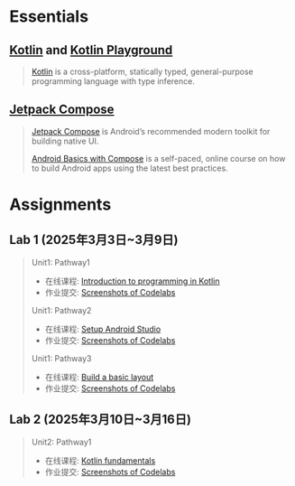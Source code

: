 # Essentials

## [Kotlin](https://kotlinlang.org/) and [Kotlin Playground](https://developer.android.google.cn/training/kotlinplayground)
> [Kotlin](https://kotlinlang.org/) is a cross-platform, statically typed, general-purpose programming language with type inference. 

## [Jetpack Compose](https://developer.android.com/develop/ui/compose)
> [Jetpack Compose](https://developer.android.com/develop/ui/compose) is Android’s recommended modern toolkit for building native UI. 
> 
> [Android Basics with Compose](https://developer.android.google.cn/courses/android-basics-compose/course) is a self-paced, online course on how to build Android apps using the latest best practices. 

# Assignments

## Lab 1 (2025年3月3日~3月9日)
> Unit1: Pathway1
> - 在线课程: [Introduction to programming in Kotlin](https://developer.android.google.cn/courses/pathways/android-basics-compose-unit-1-pathway-1)
> - 作业提交: [Screenshots of Codelabs](https://docs.qq.com/form/page/DYmVaZ2RJWGxNQUtu)
> 
> Unit1: Pathway2
> - 在线课程: [Setup Android Studio](https://developer.android.google.cn/courses/pathways/android-basics-compose-unit-1-pathway-2)
> - 作业提交: [Screenshots of Codelabs](https://docs.qq.com/form/page/DYmJtT21xZm9VS011)
> 
> Unit1: Pathway3
> - 在线课程: [Build a basic layout](https://developer.android.google.cn/courses/pathways/android-basics-compose-unit-1-pathway-3)
> - 作业提交: [Screenshots of Codelabs](https://docs.qq.com/form/page/DYmtDZWR0c3ZnbndK)

## Lab 2 (2025年3月10日~3月16日)
> Unit2: Pathway1
> - 在线课程: [Kotlin fundamentals](https://developer.android.google.cn/courses/pathways/android-basics-compose-unit-2-pathway-1)
> - 作业提交: [Screenshots of Codelabs](https://docs.qq.com/form/page/DYm9YQm5YdnVmem5E)


